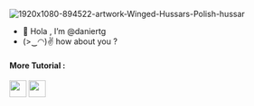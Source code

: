 ![1920x1080-894522-artwork-Winged-Hussars-Polish-hussar](https://user-images.githubusercontent.com/87335182/230729684-40871635-aa12-4014-8199-d42cb895a4f5.jpg)
- 👋 Hola , I’m @daniertg
- (>‿◠)✌ how about you ?


<h4>More Tutorial :</h4>

<a href="https://medium.com/@febriandani00"><img src="https://i.postimg.cc/NFSQF6YD/download-1.png" alt="" width="30" height="30"></a>
<a href="https://www.grepper.com/profile/febrian-dani-ritonga"><img src="https://i.postimg.cc/YCjzcH7D/download-2.jpg" alt="" width="30" height="30"></a>
